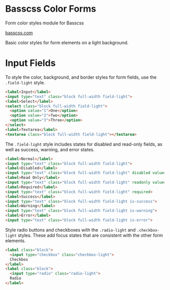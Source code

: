 # Basscss Color Forms

<p class="hide">Form color styles module for Basscss</p>

<a href="http://basscss.com" class="hide">basscss.com</a>

Basic color styles for form elements on a light background.

# Input Fields

To style the color, background, and border styles for form fields, use the `.field-light` style.

```html
<label>Input</label>
<input type="text" class="block full-width field-light">
<label>Select</label>
<select class="block full-width field-light">
  <option value="1">One</option>
  <option value="2">Two</option>
  <option value="3">Three</option>
</select>
<label>Textarea</label>
<textarea class="block full-width field-light"></textarea>
```

The `.field-light` style includes states for disabled and read-only fields, as well as success, warning, and error states.

```html
<label>Normal</label>
<input type="text" class="block full-width field-light">
<label>Disabled</label>
<input type="text" class="block full-width field-light" disabled value="This is disabled">
<label>Read Only</label>
<input type="text" class="block full-width field-light" readonly value="This is read-only">
<label>Required</label>
<input type="text" class="block full-width field-light" required>
<label>Success</label>
<input type="text" class="block full-width field-light is-success">
<label>Warning</label>
<input type="text" class="block full-width field-light is-warning">
<label>Error</label>
<input type="text" class="block full-width field-light is-error">
```

Style radio buttons and checkboxes with the `.radio-light` and `.checkbox-light` styles.
These add focus states that are consistent with the other form elements.

```html
<label class="block">
  <input type="checkbox" class="checkbox-light">
  Checkbox
</label>
<label class="block">
  <input type="radio" class="radio-light">
  Radio
</label>
```

